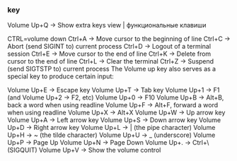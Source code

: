 ### key
Volume Up+Q → Show extra keys view | функциональные клавиши

CTRL=volume down
Ctrl+A → Move cursor to the beginning of line
Ctrl+C → Abort (send SIGINT to) current process
Ctrl+D → Logout of a terminal session
Ctrl+E → Move cursor to the end of line
Ctrl+K → Delete from cursor to the end of line
Ctrl+L → Clear the terminal
Ctrl+Z → Suspend (send SIGTSTP to) current process
The Volume up key also serves as a special key to produce certain input:

Volume Up+E → Escape key
Volume Up+T → Tab key
Volume Up+1 → F1 (and Volume Up+2 → F2, etc)
Volume Up+0 → F10
Volume Up+B → Alt+B, back a word when using readline
Volume Up+F → Alt+F, forward a word when using readline
Volume Up+X → Alt+X
Volume Up+W → Up arrow key
Volume Up+A → Left arrow key
Volume Up+S → Down arrow key
Volume Up+D → Right arrow key
Volume Up+L → | (the pipe character)
Volume Up+H → ~ (the tilde character)
Volume Up+U → _ (underscore)
Volume Up+P → Page Up
Volume Up+N → Page Down
Volume Up+. → Ctrl+\ (SIGQUIT)
Volume Up+V → Show the volume control
